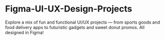 # Figma-UI-UX-Design-Projects
Explore a mix of fun and functional UI/UX projects — from sports goods and food delivery apps to futuristic gadgets and sweet donut promos. All designed in Figma!

